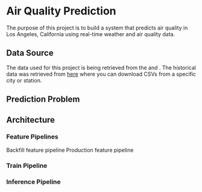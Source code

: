 # Air Quality Prediction
The purpose of this project is to build a system that predicts air quality in Los Angeles, California using real-time weather and air quality data.


## Data Source
The data used for this project is being retrieved from the []() and [](). The historical data was retrieved from [here](https://aqicn.org/historical) where you can download CSVs from a specific city or station.


## Prediction Problem

## Architecture

### Feature Pipelines
Backfill feature pipeline
Production feature pipeline

### Train Pipeline

### Inference Pipeline



